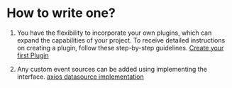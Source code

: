 # How to write one?
1. You have the flexibility to incorporate your own plugins, which can expand the capabilities of your project. To receive detailed instructions on creating a plugin, follow these step-by-step guidelines.
[Create your first Plugin](https://github.com/godspeedsystems/gs-plugins/blob/main/README.md)


2. Any custom event sources can be added using implementing the interface. [axios datasource implementation](https://github.com/godspeedsystems/gs-plugins/blob/main/plugins/axios-as-datasource/src/index.ts)